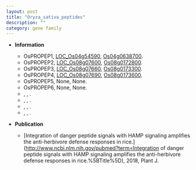 ```yaml
---
layout: post
title: "Oryza_sativa_peptides"
description: ""
category: gene family
---
```


* **Information**  
    + OsPROPEP1, [LOC_Os04g54590](http://rice.uga.edu/cgi-bin/ORF_infopage.cgi?orf=LOC_Os04g54590), [Os04g0638700](http://rapdb.dna.affrc.go.jp/viewer/gbrowse_details/irgsp1?name=Os04g0638700).
    + OsPROPEP2, [LOC_Os08g07600](http://rice.uga.edu/cgi-bin/ORF_infopage.cgi?orf=LOC_Os08g07600), [Os08g0172800](http://rapdb.dna.affrc.go.jp/viewer/gbrowse_details/irgsp1?name=Os08g0172800).
    + OsPROPEP3, [LOC_Os08g07660](http://rice.uga.edu/cgi-bin/ORF_infopage.cgi?orf=LOC_Os08g07660), [Os08g0173300](http://rapdb.dna.affrc.go.jp/viewer/gbrowse_details/irgsp1?name=Os08g0173300).
    + OsPROPEP4, [LOC_Os08g07690](http://rice.uga.edu/cgi-bin/ORF_infopage.cgi?orf=LOC_Os08g07690), [Os08g0173600](http://rapdb.dna.affrc.go.jp/viewer/gbrowse_details/irgsp1?name=Os08g0173600).
    + OsPROPEP5, None, None.
    + OsPROPEP6, None, None.
    + , , .
    + , , .
    + , , .
    + , , .

* **Publication**  
    + [Integration of danger peptide signals with HAMP signaling amplifies the anti-herbivore defense responses in rice.](http://www.ncbi.nlm.nih.gov/pubmed?term=Integration of danger peptide signals with HAMP signaling amplifies the anti-herbivore defense responses in rice.%5BTitle%5D), 2018, Plant J.


